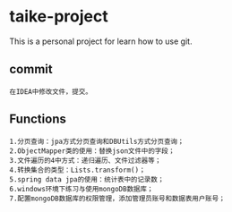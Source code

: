 # taike-project
This is a personal project for learn how to use git.

## commit
    在IDEA中修改文件，提交。

## Functions
    1.分页查询：jpa方式分页查询和DBUtils方式分页查询；
    2.ObjectMapper类的使用：替换json文件中的字段；
    3.文件遍历的4中方式：递归遍历、文件过滤器等；
    4.转换集合的类型：Lists.transform()；
    5.spring data jpa的使用：统计表中的记录数；
    6.windows环境下练习与使用mongoDB数据库；
    7.配置mongoDB数据库的权限管理，添加管理员账号和数据表用户账号；